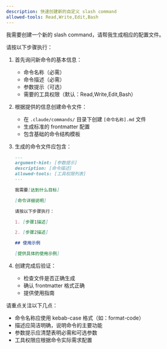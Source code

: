 ```yaml
---
description: 快速创建新的自定义 slash command
allowed-tools: Read,Write,Edit,Bash
---
```


我需要创建一个新的 slash command，请帮我生成相应的配置文件。

请按以下步骤执行：

1. 首先询问新命令的基本信息：
   - 命令名称（必需）
   - 命令描述（必需）
   - 参数提示（可选）
   - 需要的工具权限（默认：Read,Write,Edit,Bash）

2. 根据提供的信息创建命令文件：
   - 在 `.claude/commands/` 目录下创建 `[命令名称].md` 文件
   - 生成标准的 frontmatter 配置
   - 包含基础的命令结构模板

3. 生成的命令文件应包含：
   ```markdown
   ---
   argument-hint: [参数提示]
   description: [命令描述]
   allowed-tools: [工具权限列表]
   ---
   
   我需要[达到什么目标]
   
   [命令详细说明]
   
   请按以下步骤执行：
   
   1. [步骤1描述]
   
   2. [步骤2描述]
   
   ## 使用示例
   
   [提供具体的使用示例]
   ```

4. 创建完成后验证：
   - 检查文件是否正确生成
   - 确认 frontmatter 格式正确
   - 提供使用指南

请重点关注以下几点：
- 命令名称应使用 kebab-case 格式（如：format-code）
- 描述应简洁明确，说明命令的主要功能
- 参数提示应清楚表明必需和可选参数
- 工具权限应根据命令实际需求配置
